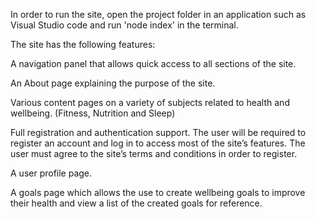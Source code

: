 In order to run the site, open the project folder in an application such as Visual Studio code and run 'node index' in the terminal.

The site has the following features:

A navigation panel that allows quick access to all sections of the site.

An About page explaining the purpose of the site.

Various content pages on a variety of subjects related to health and wellbeing. (Fitness, Nutrition and Sleep)

Full registration and authentication support. The user will be required to register an account and log in to access most of the site’s features. The user must agree to the site’s terms and conditions in order to register.

A user profile page.

A goals page which allows the use to create wellbeing goals to improve their health and view a list of the created goals for reference.

